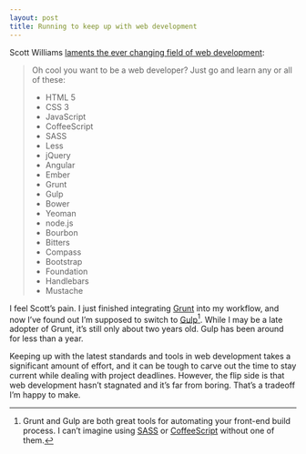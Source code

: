 ```yaml
---
layout: post
title: Running to keep up with web development
---
```

Scott Williams [laments the ever changing field of web development](http://blog.swilliams.me/words/2014/05/06/oh-cool-you-want-to-be-a-web-developer/):

> Oh cool you want to be a web developer? Just go and learn any or all of these:
> * HTML 5
> * CSS 3
> * JavaScript
> * CoffeeScript
> * SASS
> * Less
> * jQuery
> * Angular
> * Ember
> * Grunt
> * Gulp
> * Bower
> * Yeoman
> * node.js
> * Bourbon
> * Bitters
> * Compass
> * Bootstrap
> * Foundation
> * Handlebars
> * Mustache

I feel Scott’s pain. I just finished integrating [Grunt](http://gruntjs.com/) into my workflow, and now I’ve found out I’m supposed to switch to [Gulp](http://gulpjs.com/)[^gruntgulp]. While I may be a late adopter of Grunt, it’s still only about two years old. Gulp has been around for less than a year.

Keeping up with the latest standards and tools in web development takes a significant amount of effort, and it can be tough to carve out the time to stay current while dealing with project deadlines. However, the flip side is that web development hasn’t stagnated and it’s far from boring. That’s a tradeoff I’m happy to make.

[^gruntgulp]: Grunt and Gulp are both great tools for automating your front-end build process. I can’t imagine using [SASS](http://sass-lang.com/) or [CoffeeScript](http://coffeescript.org/) without one of them.